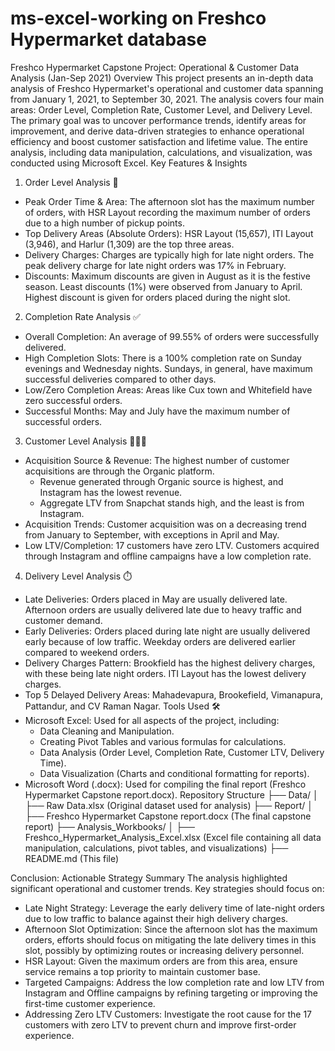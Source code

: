 # ms-excel-working on Freshco Hypermarket database
Freshco Hypermarket Capstone Project: Operational & Customer Data Analysis (Jan-Sep 2021)
Overview
This project presents an in-depth data analysis of Freshco Hypermarket's operational and customer data spanning from January 1, 2021, to September 30, 2021. The analysis covers four main areas: Order Level, Completion Rate, Customer Level, and Delivery Level. The primary goal was to uncover performance trends, identify areas for improvement, and derive data-driven strategies to enhance operational efficiency and boost customer satisfaction and lifetime value.
The entire analysis, including data manipulation, calculations, and visualization, was conducted using Microsoft Excel.
Key Features & Insights
1. Order Level Analysis 🛒
 * Peak Order Time & Area: The afternoon slot has the maximum number of orders, with HSR Layout recording the maximum number of orders due to a high number of pickup points.
 * Top Delivery Areas (Absolute Orders): HSR Layout (15,657), ITI Layout (3,946), and Harlur (1,309) are the top three areas.
 * Delivery Charges: Charges are typically high for late night orders. The peak delivery charge for late night orders was 17% in February.
 * Discounts: Maximum discounts are given in August as it is the festive season. Least discounts (1%) were observed from January to April. Highest discount is given for orders placed during the night slot.
2. Completion Rate Analysis ✅
 * Overall Completion: An average of 99.55% of orders were successfully delivered.
 * High Completion Slots: There is a 100% completion rate on Sunday evenings and Wednesday nights. Sundays, in general, have maximum successful deliveries compared to other days.
 * Low/Zero Completion Areas: Areas like Cux town and Whitefield have zero successful orders.
 * Successful Months: May and July have the maximum number of successful orders.
3. Customer Level Analysis 🧑‍🤝‍🧑
 * Acquisition Source & Revenue: The highest number of customer acquisitions are through the Organic platform.
   * Revenue generated through Organic source is highest, and Instagram has the lowest revenue.
   * Aggregate LTV from Snapchat stands high, and the least is from Instagram.
 * Acquisition Trends: Customer acquisition was on a decreasing trend from January to September, with exceptions in April and May.
 * Low LTV/Completion: 17 customers have zero LTV. Customers acquired through Instagram and offline campaigns have a low completion rate.
4. Delivery Level Analysis ⏱️
 * Late Deliveries: Orders placed in May are usually delivered late. Afternoon orders are usually delivered late due to heavy traffic and customer demand.
 * Early Deliveries: Orders placed during late night are usually delivered early because of low traffic. Weekday orders are delivered earlier compared to weekend orders.
 * Delivery Charges Pattern: Brookfield has the highest delivery charges, with these being late night orders. ITI Layout has the lowest delivery charges.
 * Top 5 Delayed Delivery Areas: Mahadevapura, Brookefield, Vimanapura, Pattandur, and CV Raman Nagar.
Tools Used 🛠️
 * Microsoft Excel: Used for all aspects of the project, including:
   * Data Cleaning and Manipulation.
   * Creating Pivot Tables and various formulas for calculations.
   * Data Analysis (Order Level, Completion Rate, Customer LTV, Delivery Time).
   * Data Visualization (Charts and conditional formatting for reports).
 * Microsoft Word (.docx): Used for compiling the final report (Freshco Hypermarket Capstone report.docx).
Repository Structure
├── Data/
│ ├── Raw Data.xlsx (Original dataset used for analysis)
├── Report/
│ ├── Freshco Hypermarket Capstone report.docx (The final capstone report)
├── Analysis_Workbooks/
│ ├── Freshco_Hypermarket_Analysis_Excel.xlsx (Excel file containing all data manipulation, calculations, pivot tables, and visualizations)
├── README.md (This file)

Conclusion: Actionable Strategy Summary
The analysis highlighted significant operational and customer trends. Key strategies should focus on:
 * Late Night Strategy: Leverage the early delivery time of late-night orders due to low traffic to balance against their high delivery charges.
 * Afternoon Slot Optimization: Since the afternoon slot has the maximum orders, efforts should focus on mitigating the late delivery times in this slot, possibly by optimizing routes or increasing delivery personnel.
 * HSR Layout: Given the maximum orders are from this area, ensure service remains a top priority to maintain customer base.
 * Targeted Campaigns: Address the low completion rate and low LTV from Instagram and Offline campaigns by refining targeting or improving the first-time customer experience.
 * Addressing Zero LTV Customers: Investigate the root cause for the 17 customers with zero LTV to prevent churn and improve first-order experience.
